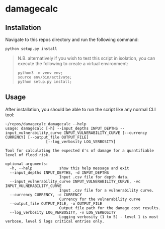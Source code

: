 # damagecalc
## Installation
Navigate to this repos directory and run the following command:
```
python setup.py install
```
> N.B. alternatively if you wish to test this script in isolation, you can execute the following to create a virtual environment:
>``` 
> python3 -m venv env;
> source env/bin/activate;
> python setup.py install;
>```
## Usage
After installation, you should be able to run the script like any normal CLI tool:
```
~/repos/damagecalc damagecalc --help
usage: damagecalc [-h] --input_depths INPUT_DEPTHS --input_vulnerability_curve INPUT_VULNERABILITY_CURVE [--currency CURRENCY] [--output_file OUTPUT_FILE]
                  [--log_verbosity LOG_VERBOSITY]

Tool for calculating the expected £'s of damage for a quantifiable level of flood risk.

optional arguments:
  -h, --help            show this help message and exit
  --input_depths INPUT_DEPTHS, -d INPUT_DEPTHS
                        Input .csv file for depth data.
  --input_vulnerability_curve INPUT_VULNERABILITY_CURVE, -vc INPUT_VULNERABILITY_CURVE
                        Input .csv file for a vulnerability curve.
  --currency CURRENCY, -c CURRENCY
                        Currency for the vulnerability curve
  --output_file OUTPUT_FILE, -o OUTPUT_FILE
                        Output file path for the damage cost results.
  --log_verbosity LOG_VERBOSITY, -v LOG_VERBOSITY
                        Logging verbosity (1 to 5) - level 1 is most verbose, level 5 logs critical entries only.
```